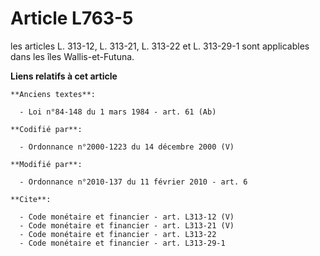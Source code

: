 # Article L763-5

les articles L. 313-12, L. 313-21, L. 313-22 et L. 313-29-1 sont applicables dans les îles Wallis-et-Futuna.

**Liens relatifs à cet article**

	**Anciens textes**:

	  - Loi n°84-148 du 1 mars 1984 - art. 61 (Ab)

	**Codifié par**:

	  - Ordonnance n°2000-1223 du 14 décembre 2000 (V)

	**Modifié par**:

	  - Ordonnance n°2010-137 du 11 février 2010 - art. 6

	**Cite**:

	  - Code monétaire et financier - art. L313-12 (V)
	  - Code monétaire et financier - art. L313-21 (V)
	  - Code monétaire et financier - art. L313-22
	  - Code monétaire et financier - art. L313-29-1
